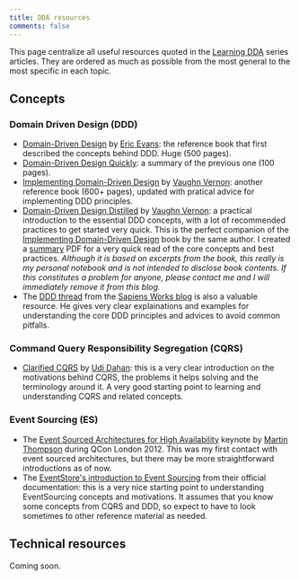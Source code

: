 ```yaml
---
title: DDA resources
comments: false
---
```


This page centralize all useful resources quoted in the [Learning DDA](/categories/Learning-DDA) series articles. They are ordered as much as possible from the most general to the most specific in each topic.

## Concepts

### Domain Driven Design (DDD)

- [Domain-Driven Design][ddd-book] by [Eric Evans][]: the reference book that first described the concepts behind DDD. Huge (500 pages).
- [Domain-Driven Design Quickly][ddd-book-summary]: a summary of the previous one (100 pages).
- [Implementing Domain-Driven Design][iddd-book] by [Vaughn Vernon][]: another reference book (600+ pages), updated with pratical advice for implementing DDD principles.
- [Domain-Driven Design Distilled][dddd-book] by [Vaughn Vernon][]: a practical introduction to the essential DDD concepts, with a lot of recommended practices to get started very quick. This is the perfect companion of the [Implementing Domain-Driven Design][iddd-book] book by the same author. I created a [summary][dddd-summary-pdf] PDF for a very quick read of the core concepts and best practices. *Although it is based on excerpts from the book, this really is my personal notebook and is not intended to disclose book contents. If this constitutes a problem for anyone, please contact me and I will immediately remove it from this blog.*
- The [DDD thread][sapiens-works-ddd] from the [Sapiens Works blog][] is also a valuable resource. He gives very clear explainations and examples for understanding the core DDD principles and advices to avoid common pitfalls.

[Eric Evans]: https://www.linkedin.com/in/ericevansddd
[ddd-book]: http://amzn.com/0321125215
[ddd-book-summary]: http://www.infoq.com/minibooks/domain-driven-design-quickly
[Vaughn Vernon]: https://vaughnvernon.co
[iddd-book]: http://amzn.com/0321834577
[dddd-book]: http://amzn.com/0134434420
[dddd-summary-pdf]: /assets/DDD-Distilled-Summary.pdf
[sapiens-works-ddd]: http://blog.sapiensworks.com/topics/#domain-driven-design
[Sapiens Works blog]: http://blog.sapiensworks.com



### Command Query Responsibility Segregation (CQRS)

- [Clarified CQRS](http://udidahan.com/2009/12/09/clarified-cqrs/) by [Udi Dahan][]: this is a very clear introduction on the motivations behind CQRS, the problems it helps solving and the terminology around it. A very good starting point to learning and understanding CQRS and related concepts.

[Udi Dahan]: http://udidahan.com/



### Event Sourcing (ES)

- The [Event Sourced Architectures for High Availability](https://www.infoq.com/presentations/Event-Sourced-Architectures-for-High-Availability) keynote by [Martin Thompson][] during QCon London 2012. This was my first contact with event sourced architectures, but there may be more straightforward introductions as of now. 
- The [EventStore's introduction to Event Sourcing](http://docs.geteventstore.com/introduction/event-sourcing-basics/) from their official documentation: this is a very nice starting point to understanding EventSourcing concepts and motivations. It assumes that you know some concepts from CQRS and DDD, so expect to have to look sometimes to other reference material as needed.

[Martin Thompson]: https://www.linkedin.com/in/martinjthompson



## Technical resources

Coming soon.